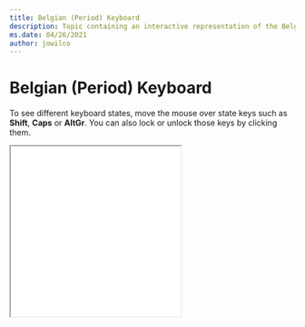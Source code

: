 ```yaml
--- 
title: Belgian (Period) Keyboard 
description: Topic containing an interactive representation of the Belgian (Period) Keyboard 
ms.date: 04/26/2021 
author: jowilco 
--- 
```

 
# Belgian (Period) Keyboard 
 
To see different keyboard states, move the mouse over state keys such as **Shift**, **Caps** or **AltGr**. You can also lock or unlock those keys by clicking them. 
 
<iframe src="kbdbe_1.html" height="300"></iframe> 
